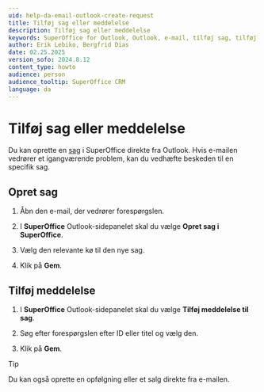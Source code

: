 ```yaml
---
uid: help-da-email-outlook-create-request
title: Tilføj sag eller meddelelse
description: Tilføj sag eller meddelelse
keywords: SuperOffice for Outlook, Outlook, e-mail, tilføj sag, tilføj meddelelse, SOFO
author: Erik Lebiko, Bergfrid Dias
date: 02.25.2025
version_sofo: 2024.8.12
content_type: howto
audience: person
audience_tooltip: SuperOffice CRM
language: da
---
```


# Tilføj sag eller meddelelse

Du kan oprette en [sag][1] i SuperOffice direkte fra Outlook. Hvis e-mailen vedrører et igangværende problem, kan du vedhæfte beskeden til en specifik sag.

## Opret sag

1. Åbn den e-mail, der vedrører forespørgslen.

1. I **SuperOffice** Outlook-sidepanelet skal du vælge **Opret sag i SuperOffice**.

1. Vælg den relevante kø til den nye sag.

1. Klik på **Gem**.

## Tilføj meddelelse

1. I **SuperOffice** Outlook-sidepanelet skal du vælge **Tilføj meddelelse til sag**.

1. Søg efter forespørgslen efter ID eller titel og vælg den.

1. Klik på **Gem**.

> [!TIP]
> Du kan også oprette en opfølgning eller et salg direkte fra e-mailen.

<!-- Referenced links -->
[1]: ../../../request/learn/create.md

<!-- Referenced images -->
